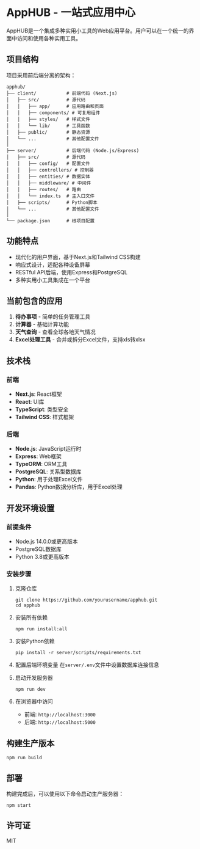 # AppHUB - 一站式应用中心

AppHUB是一个集成多种实用小工具的Web应用平台。用户可以在一个统一的界面中访问和使用各种实用工具。

## 项目结构

项目采用前后端分离的架构：

```
apphub/
├── client/           # 前端代码 (Next.js)
│   ├── src/          # 源代码
│   │   ├── app/      # 应用路由和页面
│   │   ├── components/ # 可复用组件
│   │   ├── styles/   # 样式文件
│   │   └── lib/      # 工具函数
│   ├── public/       # 静态资源
│   └── ...           # 其他配置文件
│
├── server/           # 后端代码 (Node.js/Express)
│   ├── src/          # 源代码
│   │   ├── config/   # 配置文件
│   │   ├── controllers/ # 控制器
│   │   ├── entities/ # 数据实体
│   │   ├── middleware/ # 中间件
│   │   ├── routes/   # 路由
│   │   └── index.ts  # 主入口文件
│   ├── scripts/      # Python脚本
│   └── ...           # 其他配置文件
│
└── package.json      # 根项目配置
```

## 功能特点

- 现代化的用户界面，基于Next.js和Tailwind CSS构建
- 响应式设计，适配各种设备屏幕
- RESTful API后端，使用Express和PostgreSQL
- 多种实用小工具集成在一个平台

## 当前包含的应用

1. **待办事项** - 简单的任务管理工具
2. **计算器** - 基础计算功能
3. **天气查询** - 查看全球各地天气情况
4. **Excel处理工具** - 合并或拆分Excel文件，支持xls转xlsx

## 技术栈

### 前端
- **Next.js**: React框架
- **React**: UI库
- **TypeScript**: 类型安全
- **Tailwind CSS**: 样式框架

### 后端
- **Node.js**: JavaScript运行时
- **Express**: Web框架
- **TypeORM**: ORM工具
- **PostgreSQL**: 关系型数据库
- **Python**: 用于处理Excel文件
- **Pandas**: Python数据分析库，用于Excel处理

## 开发环境设置

### 前提条件

- Node.js 14.0.0或更高版本
- PostgreSQL数据库
- Python 3.8或更高版本

### 安装步骤

1. 克隆仓库
   ```
   git clone https://github.com/yourusername/apphub.git
   cd apphub
   ```

2. 安装所有依赖
   ```
   npm run install:all
   ```

3. 安装Python依赖
   ```
   pip install -r server/scripts/requirements.txt
   ```

4. 配置后端环境变量
   在`server/.env`文件中设置数据库连接信息

5. 启动开发服务器
   ```
   npm run dev
   ```

6. 在浏览器中访问
   - 前端: `http://localhost:3000`
   - 后端: `http://localhost:5000`

## 构建生产版本

```
npm run build
```

## 部署

构建完成后，可以使用以下命令启动生产服务器：

```
npm start
```

## 许可证

MIT 
